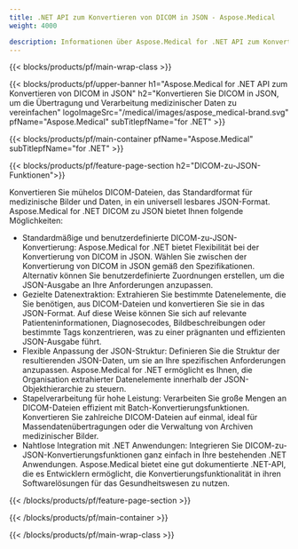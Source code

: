 ```yaml
---
title: .NET API zum Konvertieren von DICOM in JSON - Aspose.Medical
weight: 4000

description: Informationen über Aspose.Medical for .NET API zum Konvertieren von DICOM in JSON
---
```


{{< blocks/products/pf/main-wrap-class >}}

{{< blocks/products/pf/upper-banner h1="Aspose.Medical for .NET API zum Konvertieren von DICOM in JSON" h2="Konvertieren Sie DICOM in JSON, um die Übertragung und Verarbeitung medizinischer Daten zu vereinfachen" logoImageSrc="/medical/images/aspose_medical-brand.svg" pfName="Aspose.Medical" subTitlepfName="for .NET" >}}

{{< blocks/products/pf/main-container pfName="Aspose.Medical" subTitlepfName="for .NET" >}}

{{< blocks/products/pf/feature-page-section h2="DICOM-zu-JSON-Funktionen">}}

<p>Konvertieren Sie mühelos DICOM-Dateien, das Standardformat für medizinische Bilder und Daten, in ein universell lesbares JSON-Format. Aspose.Medical for .NET DICOM zu JSON bietet Ihnen folgende Möglichkeiten:</p>

<ul>
<li>Standardmäßige und benutzerdefinierte DICOM-zu-JSON-Konvertierung: Aspose.Medical for .NET bietet Flexibilität bei der Konvertierung von DICOM in JSON. Wählen Sie zwischen der Konvertierung von DICOM in JSON gemäß den Spezifikationen. Alternativ können Sie benutzerdefinierte Zuordnungen erstellen, um die JSON-Ausgabe an Ihre Anforderungen anzupassen.</li>
<li>Gezielte Datenextraktion: Extrahieren Sie bestimmte Datenelemente, die Sie benötigen, aus DICOM-Dateien und konvertieren Sie sie in das JSON-Format. Auf diese Weise können Sie sich auf relevante Patienteninformationen, Diagnosecodes, Bildbeschreibungen oder bestimmte Tags konzentrieren, was zu einer prägnanten und effizienten JSON-Ausgabe führt.</li>
<li>Flexible Anpassung der JSON-Struktur: Definieren Sie die Struktur der resultierenden JSON-Daten, um sie an Ihre spezifischen Anforderungen anzupassen. Aspose.Medical for .NET ermöglicht es Ihnen, die Organisation extrahierter Datenelemente innerhalb der JSON-Objekthierarchie zu steuern.</li>
<li>Stapelverarbeitung für hohe Leistung: Verarbeiten Sie große Mengen an DICOM-Dateien effizient mit Batch-Konvertierungsfunktionen. Konvertieren Sie zahlreiche DICOM-Dateien auf einmal, ideal für Massendatenübertragungen oder die Verwaltung von Archiven medizinischer Bilder.</li>
<li>Nahtlose Integration mit .NET Anwendungen: Integrieren Sie DICOM-zu-JSON-Konvertierungsfunktionen ganz einfach in Ihre bestehenden .NET Anwendungen.  Aspose.Medical bietet eine gut dokumentierte .NET-API, die es Entwicklern ermöglicht, die Konvertierungsfunktionalität in ihren Softwarelösungen für das Gesundheitswesen zu nutzen.</li>
</ul>

{{< /blocks/products/pf/feature-page-section >}}

{{< /blocks/products/pf/main-container >}}

{{< /blocks/products/pf/main-wrap-class >}}